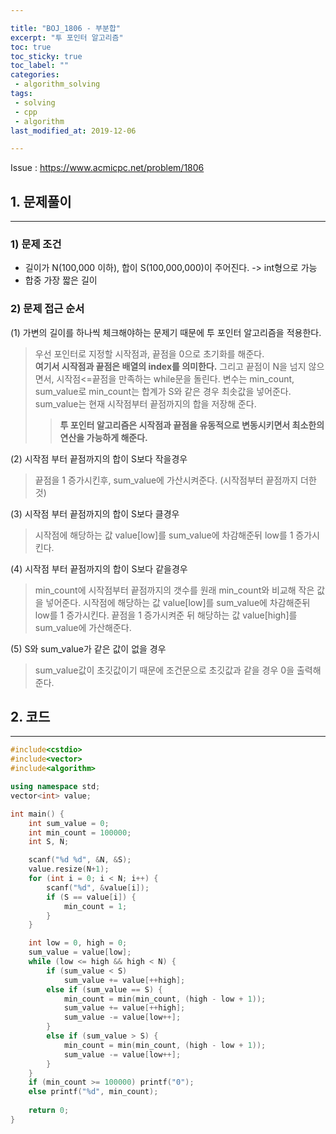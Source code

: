 ```yaml
---

title: "BOJ_1806 - 부분합"  
excerpt: "투 포인터 알고리즘"  
toc: true  
toc_sticky: true  
toc_label: ""  
categories:  
 - algorithm_solving  
tags:  
 - solving  
 - cpp  
 - algorithm
last_modified_at: 2019-12-06

---
```


Issue : <https://www.acmicpc.net/problem/1806>

## 1. 문제풀이  

- - -

### 1) 문제 조건

- 길이가 N(100,000 이하), 합이 S(100,000,000)이 주어진다. -> int형으로 가능  
- 합중 가장 짧은 길이

### 2) 문제 접근 순서

(1) 가변의 길이를 하나씩 체크해야하는 문제기 때문에 투 포인터 알고리즘을 적용한다.
> 우선 포인터로 지정할 시작점과, 끝점을 0으로 초기화를 해준다.  
> **여기서 시작점과 끝점은 배열의 index를 의미한다.**
> 그리고 끝점이 N을 넘지 않으면서, 시작점<=끝점을 만족하는 while문을 돌린다.
> 변수는 min_count, sum_value로 min_count는 합계가 S와 같은 경우 최솟값을 넣어준다.
> sum_value는 현재 시작점부터 끝점까지의 합을 저장해 준다.
>> **투 포인터 알고리즘은 시작점과 끝점을 유동적으로 변동시키면서 최소한의 연산을 가능하게 해준다.**

(2) 시작점 부터 끝점까지의 합이 S보다 작을경우
> 끝점을 1 증가시킨후, sum_value에 가산시켜준다. (시작점부터 끝점까지 더한 것)

(3) 시작점 부터 끝점까지의 합이 S보다 클경우
> 시작점에 해당하는 값 value[low]를 sum_value에 차감해준뒤 low를 1 증가시킨다.

(4) 시작점 부터 끝점까지의 합이 S보다 같을경우
> min_count에 시작점부터 끝점까지의 갯수를 원래 min_count와 비교해 작은 값을 넣어준다.
> 시작점에 해당하는 값 value[low]를 sum_value에 차감해준뒤 low를 1 증가시킨다.
> 끝점을 1 증가시켜준 뒤 해당하는 값 value[high]를 sum_value에 가산해준다.

(5) S와 sum_value가 같은 값이 없을 경우
> sum_value값이 초깃값이기 때문에 조건문으로 초깃값과 같을 경우 0을 출력해준다.

## 2. 코드

- - -

```cpp
#include<cstdio>
#include<vector>
#include<algorithm>

using namespace std;
vector<int> value;

int main() {  
	int sum_value = 0;
	int min_count = 100000;
	int S, N;

	scanf("%d %d", &N, &S);
	value.resize(N+1);
	for (int i = 0; i < N; i++) {
		scanf("%d", &value[i]);
		if (S == value[i]) {
			min_count = 1;
		}
	}

	int low = 0, high = 0;
	sum_value = value[low];
	while (low <= high && high < N)	{
		if (sum_value < S)
			sum_value += value[++high];
		else if (sum_value == S) {
			min_count = min(min_count, (high - low + 1));
			sum_value += value[++high];
			sum_value -= value[low++];
		}
		else if (sum_value > S)	{
			min_count = min(min_count, (high - low + 1));
			sum_value -= value[low++];
		}
	}
	if (min_count >= 100000) printf("0");
	else printf("%d", min_count);
	
	return 0;
}

```
